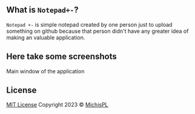 ## What is `Notepad+-`?
`Notepad +-` is simple notepad created by one person just to upload something on github because that person didn't have any greater idea of making an valuable application.
## Here take some screenshots
Main window of the application

## License
[MIT License](https://opensource.org/license/mit/)
Copyright 2023 © [MichisPL](https://github.com/MichisPL)
